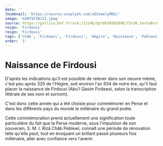 ```yaml
---
date: ''
thumbnail: 'https://source.unsplash.com/xE5vmelyM6k/'
image: 'XXNfSFZWiII.jpeg'
source: https://gallica.bnf.fr/ark:/12148/bpt6k58383090/f1n36.texteBrut
reign: 'Firdousi'
reign: 'Firdousi'
tags: ['Châb', 'Firdawsi', 'Firdousi', 'Hégire', 'Naissance', 'Peblewî', 'Perse', 'Qasim', 'Rizâ']
order: '1'
---
```


# Naissance de Firdousi

D'après les indications qu'il est possible de relever dans son oeuvre même, c'est peu après 320 de l'Hégire, soit environ l'an 934 de notre ère, qu'il faut placer la naissance de Firdousi (Abu'l Qasim Firdawsi, selon la transcription littérale de ses nom et surnom).

C'est donc cette année qui a été choisie pour commémorer en Perse et dans les différents pays du monde le millénaire du grand poète.

Cette commémoration prend actuellement une signification toute particulière du fait que la Perse moderne, sous l'impulsion de son souverain, S. M. I. Rizâ Châb Peblewî, connaît une période de rénovation telle qu'elle peut, tout en évoquant un brillant passé plusieurs fois millénaire, aller avec confiance vers l'avenir.
